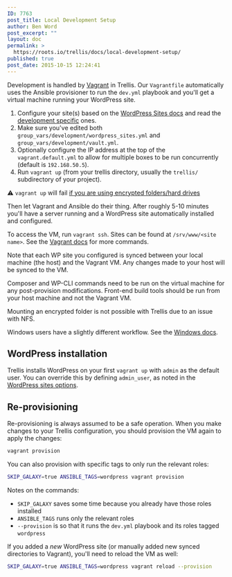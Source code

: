 ```yaml
---
ID: 7763
post_title: Local Development Setup
author: Ben Word
post_excerpt: ""
layout: doc
permalink: >
  https://roots.io/trellis/docs/local-development-setup/
published: true
post_date: 2015-10-15 12:24:41
---
```

Development is handled by [Vagrant](https://www.vagrantup.com/) in Trellis. Our `Vagrantfile` automatically uses the Ansible provisioner to run the `dev.yml` playbook and you'll get a virtual machine running your WordPress site.

1. Configure your site(s) based on the [WordPress Sites docs](https://roots.io/trellis/docs/wordpress-sites/) and read the [development specific](https://roots.io/trellis/docs/wordpress-sites/#development) ones.
2. Make sure you've edited both `group_vars/development/wordpress_sites.yml` and `group_vars/development/vault.yml`.
3. Optionally configure the IP address at the top of the `vagrant.default.yml` to allow for multiple boxes to be run concurrently (default is `192.168.50.5`).
4. Run `vagrant up` (from your trellis directory, usually the `trellis/` subdirectory of your project).

<div class="alert alert-warning" role="alert">
<p class="mb-0">⚠️ <code>vagrant up</code> will fail <a href="https://www.vagrantup.com/docs/synced-folders/nfs.html#other-notes">if you are using encrypted folders/hard drives</a></b></p>
</div>

Then let Vagrant and Ansible do their thing. After roughly 5-10 minutes you'll have a server running and a WordPress site automatically installed and configured.

To access the VM, run `vagrant ssh`. Sites can be found at `/srv/www/<site name>`. See the [Vagrant docs](https://www.vagrantup.com/docs/cli/) for more commands.

Note that each WP site you configured is synced between your local machine (the host) and the Vagrant VM. Any changes made to your host will be synced to the VM. 

Composer and WP-CLI commands need to be run on the virtual machine for any post-provision modifications. Front-end build tools should be run from your host machine and not the Vagrant VM.

Mounting an encrypted folder is not possible with Trellis due to an issue with NFS. 

Windows users have a slightly different workflow. See the [Windows docs](https://roots.io/trellis/docs/windows/).

## WordPress installation

Trellis installs WordPress on your first `vagrant up` with `admin` as the default user. You can override this by defining `admin_user`, as noted in the [WordPress sites options](https://roots.io/trellis/docs/wordpress-sites/#options).

## Re-provisioning

Re-provisioning is always assumed to be a safe operation. When you make changes to your Trellis configuration, you should provision the VM again to apply the changes:

```bash
vagrant provision
```

You can also provision with specific tags to only run the relevant roles:

```bash
SKIP_GALAXY=true ANSIBLE_TAGS=wordpress vagrant provision
```

Notes on the commands: 

* `SKIP_GALAXY` saves some time because you already have those roles installed
* `ANSIBLE_TAGS` runs only the relevant roles
* `--provision` is so that it runs the `dev.yml` playbook and its roles tagged `wordpress`

If you added a *new* WordPress site (or manually added new synced directories to Vagrant), you'll need to reload the VM as well:

```bash
SKIP_GALAXY=true ANSIBLE_TAGS=wordpress vagrant reload --provision
```